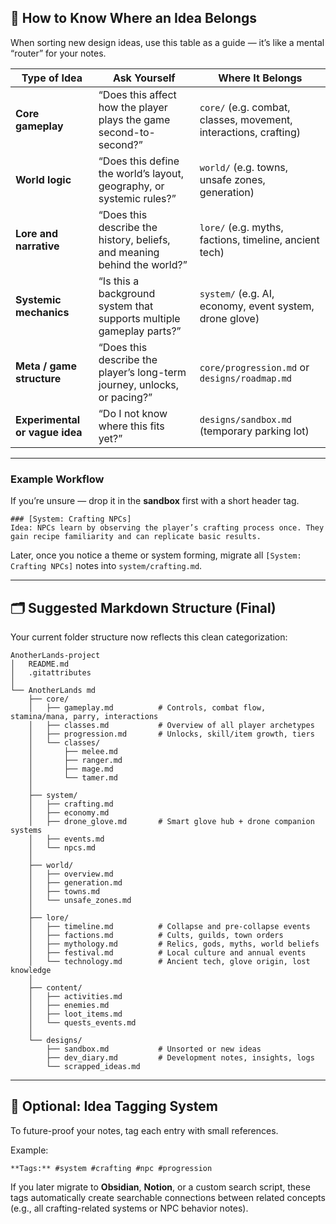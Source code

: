 ## 🧭 How to Know Where an Idea Belongs

When sorting new design ideas, use this table as a guide — it’s like a mental “router” for your notes.

| **Type of Idea**               | **Ask Yourself**                                                         | **Where It Belongs**                                             |
| ------------------------------ | ------------------------------------------------------------------------ | ---------------------------------------------------------------- |
| **Core gameplay**              | “Does this affect how the player plays the game second-to-second?”       | `core/` (e.g. combat, classes, movement, interactions, crafting) |
| **World logic**                | “Does this define the world’s layout, geography, or systemic rules?”     | `world/` (e.g. towns, unsafe zones, generation)                  |
| **Lore and narrative**         | “Does this describe the history, beliefs, and meaning behind the world?” | `lore/` (e.g. myths, factions, timeline, ancient tech)           |
| **Systemic mechanics**         | “Is this a background system that supports multiple gameplay parts?”     | `system/` (e.g. AI, economy, event system, drone glove)          |
| **Meta / game structure**      | “Does this describe the player’s long-term journey, unlocks, or pacing?” | `core/progression.md` or `designs/roadmap.md`                    |
| **Experimental or vague idea** | “Do I not know where this fits yet?”                                     | `designs/sandbox.md` (temporary parking lot)                     |

---

### Example Workflow

If you’re unsure — drop it in the **sandbox** first with a short header tag.

```
### [System: Crafting NPCs]
Idea: NPCs learn by observing the player’s crafting process once. They gain recipe familiarity and can replicate basic results.
```

Later, once you notice a theme or system forming, migrate all `[System: Crafting NPCs]` notes into `system/crafting.md`.

---

## 🗂️ Suggested Markdown Structure (Final)

Your current folder structure now reflects this clean categorization:

```
AnotherLands-project
│   README.md
│   .gitattributes
│
└── AnotherLands md
    ├── core/
    │   ├── gameplay.md          # Controls, combat flow, stamina/mana, parry, interactions
    │   ├── classes.md           # Overview of all player archetypes
    │   ├── progression.md       # Unlocks, skill/item growth, tiers
    │   └── classes/
    │       ├── melee.md
    │       ├── ranger.md
    │       ├── mage.md
    │       └── tamer.md
    │
    ├── system/
    │   ├── crafting.md
    │   ├── economy.md
    │   ├── drone_glove.md       # Smart glove hub + drone companion systems
    │   ├── events.md
    │   └── npcs.md
    │
    ├── world/
    │   ├── overview.md
    │   ├── generation.md
    │   ├── towns.md
    │   └── unsafe_zones.md
    │
    ├── lore/
    │   ├── timeline.md          # Collapse and pre-collapse events
    │   ├── factions.md          # Cults, guilds, town orders
    │   ├── mythology.md         # Relics, gods, myths, world beliefs
    │   ├── festival.md          # Local culture and annual events
    │   └── technology.md        # Ancient tech, glove origin, lost knowledge
    │
    ├── content/
    │   ├── activities.md
    │   ├── enemies.md
    │   ├── loot_items.md
    │   └── quests_events.md
    │
    └── designs/
        ├── sandbox.md           # Unsorted or new ideas
        ├── dev_diary.md         # Development notes, insights, logs
        └── scrapped_ideas.md
```

---

## 🧩 Optional: Idea Tagging System

To future-proof your notes, tag each entry with small references.

Example:

```
**Tags:** #system #crafting #npc #progression
```

If you later migrate to **Obsidian**, **Notion**, or a custom search script, these tags automatically create searchable connections between related concepts (e.g., all crafting-related systems or NPC behavior notes).